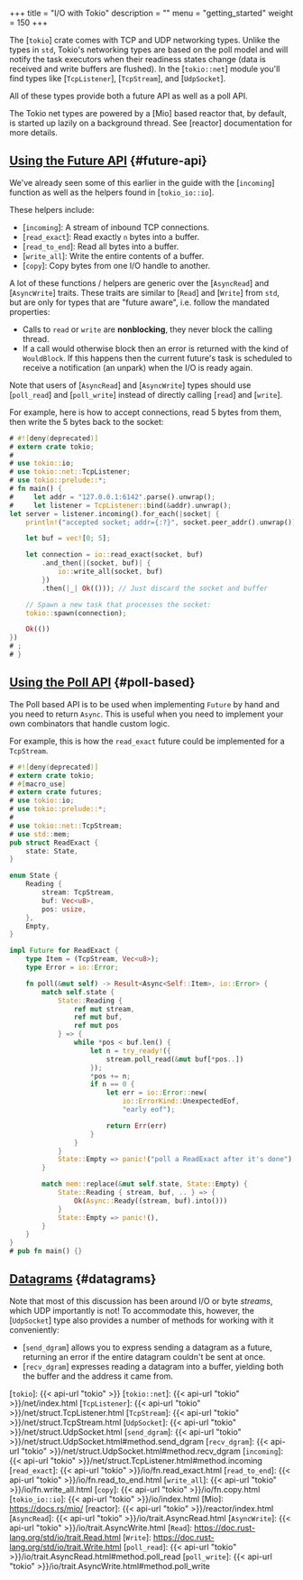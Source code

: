 +++
title = "I/O with Tokio"
description = ""
menu = "getting_started"
weight = 150
+++

The [`tokio`] crate comes with TCP and UDP networking types. Unlike the types in
`std`, Tokio's networking types are based on the poll model and will notify the
task executors when their readiness states change (data is received and write
buffers are flushed). In the [`tokio::net`] module you'll find types like
[`TcpListener`], [`TcpStream`], and [`UdpSocket`].

All of these types provide both a future API as well as a poll
API.

The Tokio net types are powered by a [Mio] based reactor that, by default, is
started up lazily on a background thread. See [reactor] documentation for more
details.

## [Using the Future API](#future-api) {#future-api}

We've already seen some of this earlier in the guide with the [`incoming`]
function as well as the helpers found in [`tokio_io::io`].

These helpers include:

* [`incoming`]: A stream of inbound TCP connections.
* [`read_exact`]: Read exactly `n` bytes into a buffer.
* [`read_to_end`]: Read all bytes into a buffer.
* [`write_all`]: Write the entire contents of a buffer.
* [`copy`]: Copy bytes from one I/O handle to another.

A lot of these functions / helpers are generic over the [`AsyncRead`] and
[`AsyncWrite`] traits. These traits are similar to [`Read`] and [`Write`] from
`std`, but are only for types that are "future aware", i.e. follow the
mandated properties:

* Calls to `read` or `write` are **nonblocking**, they never block the calling
  thread.
* If a call would otherwise block then an error is returned with the kind of
  `WouldBlock`. If this happens then the current future's task is scheduled to
  receive a notification (an unpark) when the I/O is ready again.

Note that users of [`AsyncRead`] and [`AsyncWrite`] types should use
[`poll_read`] and [`poll_write`] instead of directly calling [`read`] and [`write`].

For example, here is how to accept connections, read 5 bytes from them, then
write the 5 bytes back to the socket:

```rust
# #![deny(deprecated)]
# extern crate tokio;
#
# use tokio::io;
# use tokio::net::TcpListener;
# use tokio::prelude::*;
# fn main() {
#     let addr = "127.0.0.1:6142".parse().unwrap();
#     let listener = TcpListener::bind(&addr).unwrap();
let server = listener.incoming().for_each(|socket| {
    println!("accepted socket; addr={:?}", socket.peer_addr().unwrap());

    let buf = vec![0; 5];

    let connection = io::read_exact(socket, buf)
        .and_then(|(socket, buf)| {
            io::write_all(socket, buf)
        })
        .then(|_| Ok(())); // Just discard the socket and buffer

    // Spawn a new task that processes the socket:
    tokio::spawn(connection);

    Ok(())
})
# ;
# }
```

## [Using the Poll API](#poll-based) {#poll-based}

The Poll based API is to be used when implementing `Future` by hand and you need
to return `Async`. This is useful when you need to implement your own
combinators that handle custom logic.

For example, this is how the `read_exact` future could be implemented for a
`TcpStream`.

```rust
# #![deny(deprecated)]
# extern crate tokio;
# #[macro_use]
# extern crate futures;
# use tokio::io;
# use tokio::prelude::*;
#
# use tokio::net::TcpStream;
# use std::mem;
pub struct ReadExact {
    state: State,
}

enum State {
    Reading {
        stream: TcpStream,
        buf: Vec<u8>,
        pos: usize,
    },
    Empty,
}

impl Future for ReadExact {
    type Item = (TcpStream, Vec<u8>);
    type Error = io::Error;

    fn poll(&mut self) -> Result<Async<Self::Item>, io::Error> {
        match self.state {
            State::Reading {
                ref mut stream,
                ref mut buf,
                ref mut pos
            } => {
                while *pos < buf.len() {
                    let n = try_ready!({
                        stream.poll_read(&mut buf[*pos..])
                    });
                    *pos += n;
                    if n == 0 {
                        let err = io::Error::new(
                            io::ErrorKind::UnexpectedEof,
                            "early eof");

                        return Err(err)
                    }
                }
            }
            State::Empty => panic!("poll a ReadExact after it's done"),
        }

        match mem::replace(&mut self.state, State::Empty) {
            State::Reading { stream, buf, .. } => {
                Ok(Async::Ready((stream, buf).into()))
            }
            State::Empty => panic!(),
        }
    }
}
# pub fn main() {}
```

## [Datagrams](#datagrams) {#datagrams}

Note that most of this discussion has been around I/O or byte *streams*, which
UDP importantly is not! To accommodate this, however, the [`UdpSocket`] type
also provides a number of methods for working with it conveniently:

* [`send_dgram`] allows you to express sending a datagram as a future, returning
  an error if the entire datagram couldn't be sent at once.
* [`recv_dgram`] expresses reading a datagram into a buffer, yielding both the
  buffer and the address it came from.

[`tokio`]: {{< api-url "tokio" >}}
[`tokio::net`]: {{< api-url "tokio" >}}/net/index.html
[`TcpListener`]: {{< api-url "tokio" >}}/net/struct.TcpListener.html
[`TcpStream`]: {{< api-url "tokio" >}}/net/struct.TcpStream.html
[`UdpSocket`]: {{< api-url "tokio" >}}/net/struct.UdpSocket.html
[`send_dgram`]: {{< api-url "tokio" >}}/net/struct.UdpSocket.html#method.send_dgram
[`recv_dgram`]: {{< api-url "tokio" >}}/net/struct.UdpSocket.html#method.recv_dgram
[`incoming`]: {{< api-url "tokio" >}}/net/struct.TcpListener.html#method.incoming
[`read_exact`]: {{< api-url "tokio" >}}/io/fn.read_exact.html
[`read_to_end`]: {{< api-url "tokio" >}}/io/fn.read_to_end.html
[`write_all`]: {{< api-url "tokio" >}}/io/fn.write_all.html
[`copy`]: {{< api-url "tokio" >}}/io/fn.copy.html
[`tokio_io::io`]: {{< api-url "tokio" >}}/io/index.html
[Mio]: https://docs.rs/mio/
[reactor]: {{< api-url "tokio" >}}/reactor/index.html
[`AsyncRead`]: {{< api-url "tokio" >}}/io/trait.AsyncRead.html
[`AsyncWrite`]: {{< api-url "tokio" >}}/io/trait.AsyncWrite.html
[`Read`]: https://doc.rust-lang.org/std/io/trait.Read.html
[`Write`]: https://doc.rust-lang.org/std/io/trait.Write.html
[`poll_read`]: {{< api-url "tokio" >}}/io/trait.AsyncRead.html#method.poll_read
[`poll_write`]: {{< api-url "tokio" >}}/io/trait.AsyncWrite.html#method.poll_write
